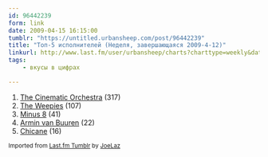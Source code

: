 ```yaml
---
id: 96442239
form: link
date: 2009-04-15 16:15:00
tumblr: "https://untitled.urbansheep.com/post/96442239"
title: "Топ-5 исполнителей (Неделя, завершающаяся 2009-4-12)"
linkurl: http://www.last.fm/user/urbansheep/charts?charttype=weekly&date_to=1239537600
tags:
    - вкусы в цифрах

---
```

<ol><li>
<a rel="nofollow" target="_blank" href="http://www.last.fm/music/The+Cinematic+Orchestra">The Cinematic Orchestra</a>&nbsp;(317)</li>
<li>
<a rel="nofollow" target="_blank" href="http://www.last.fm/music/The+Weepies">The Weepies</a>&nbsp;(107)</li>
<li>
<a rel="nofollow" target="_blank" href="http://www.last.fm/music/Minus+8">Minus 8</a>&nbsp;(41)</li>
<li>
<a rel="nofollow" target="_blank" href="http://www.last.fm/music/Armin+van+Buuren">Armin van Buuren</a>&nbsp;(22)</li>
<li>
<a rel="nofollow" target="_blank" href="http://www.last.fm/music/Chicane">Chicane</a>&nbsp;(16)</li>
</ol><p><small>Imported from <a rel="nofollow" target="_blank" href="http://joelaz.com/post/23488847/last-fm-tumblr-weekly-top-artists">Last.fm Tumblr</a> by <a rel="nofollow" target="_blank" href="http://joelaz.com">JoeLaz</a></small></p>
